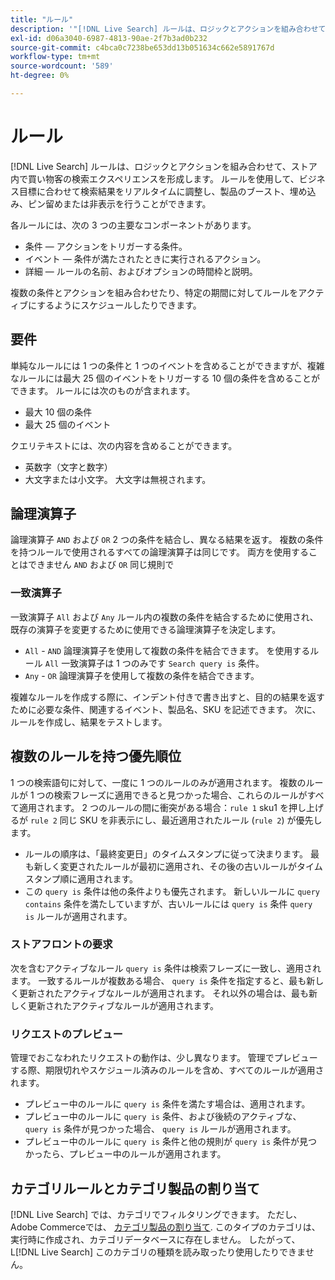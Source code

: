 ```yaml
---
title: "ルール"
description: '"[!DNL Live Search] ルールは、ロジックとアクションを組み合わせて、買い物体験を形成します。」'
exl-id: d06a3040-6987-4813-90ae-2f7b3ad0b232
source-git-commit: c4bca0c7238be653dd13b051634c662e5891767d
workflow-type: tm+mt
source-wordcount: '589'
ht-degree: 0%

---
```


# ルール

[!DNL Live Search] ルールは、ロジックとアクションを組み合わせて、ストア内で買い物客の検索エクスペリエンスを形成します。 ルールを使用して、ビジネス目標に合わせて検索結果をリアルタイムに調整し、製品のブースト、埋め込み、ピン留めまたは非表示を行うことができます。

各ルールには、次の 3 つの主要なコンポーネントがあります。

* 条件 — アクションをトリガーする条件。
* イベント — 条件が満たされたときに実行されるアクション。
* 詳細 — ルールの名前、およびオプションの時間枠と説明。

複数の条件とアクションを組み合わせたり、特定の期間に対してルールをアクティブにするようにスケジュールしたりできます。

## 要件

単純なルールには 1 つの条件と 1 つのイベントを含めることができますが、複雑なルールには最大 25 個のイベントをトリガーする 10 個の条件を含めることができます。
ルールには次のものが含まれます。

* 最大 10 個の条件
* 最大 25 個のイベント

クエリテキストには、次の内容を含めることができます。

* 英数字（文字と数字）
* 大文字または小文字。 大文字は無視されます。

## 論理演算子

論理演算子 `AND` および `OR` 2 つの条件を結合し、異なる結果を返す。 複数の条件を持つルールで使用されるすべての論理演算子は同じです。 両方を使用することはできません `AND` および `OR` 同じ規則で

### 一致演算子

一致演算子 `All` および `Any` ルール内の複数の条件を結合するために使用され、既存の演算子を変更するために使用できる論理演算子を決定します。

* `All` - `AND` 論理演算子を使用して複数の条件を結合できます。 を使用するルール `All` 一致演算子は 1 つのみです `Search query is` 条件。
* `Any` - `OR` 論理演算子を使用して複数の条件を結合できます。

複雑なルールを作成する際に、インデント付きで書き出すと、目的の結果を返すために必要な条件、関連するイベント、製品名、SKU を記述できます。 次に、ルールを作成し、結果をテストします。

## 複数のルールを持つ優先順位

1 つの検索語句に対して、一度に 1 つのルールのみが適用されます。
複数のルールが 1 つの検索フレーズに適用できると見つかった場合、これらのルールがすべて適用されます。 2 つのルールの間に衝突がある場合：`rule 1` sku1 を押し上げるが `rule 2` 同じ SKU を非表示にし、最近適用されたルール (`rule 2`) が優先します。

* ルールの順序は、「最終変更日」のタイムスタンプに従って決まります。 最も新しく変更されたルールが最初に適用され、その後の古いルールがタイムスタンプ順に適用されます。
* この `query is` 条件は他の条件よりも優先されます。 新しいルールに `query contains` 条件を満たしていますが、古いルールには `query is` 条件 `query is` ルールが適用されます。

### ストアフロントの要求

次を含むアクティブなルール `query is` 条件は検索フレーズに一致し、適用されます。 一致するルールが複数ある場合、 `query is` 条件を指定すると、最も新しく更新されたアクティブなルールが適用されます。
それ以外の場合は、最も新しく更新されたアクティブなルールが適用されます。

### リクエストのプレビュー

管理でおこなわれたリクエストの動作は、少し異なります。 管理でプレビューする際、期限切れやスケジュール済みのルールを含め、すべてのルールが適用されます。

* プレビュー中のルールに `query is` 条件を満たす場合は、適用されます。
* プレビュー中のルールに `query is` 条件、および後続のアクティブな、 `query is` 条件が見つかった場合、 `query is` ルールが適用されます。
* プレビュー中のルールに `query is` 条件と他の規則が `query is` 条件が見つかったら、プレビュー中のルールが適用されます。

## カテゴリルールとカテゴリ製品の割り当て

[!DNL Live Search] では、カテゴリでフィルタリングできます。
ただし、Adobe Commerceでは、 [カテゴリ製品の割り当て](https://experienceleague.adobe.com/docs/commerce-admin/catalog/categories/products-in-category/categories-product-assignments.html). このタイプのカテゴリは、実行時に作成され、カテゴリデータベースに存在しません。 したがって、L[!DNL Live Search] このカテゴリの種類を読み取ったり使用したりできません。
